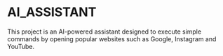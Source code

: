 # AI_ASSISTANT
This project is an AI-powered assistant designed to execute simple commands by opening popular websites such as Google, Instagram and YouTube.
